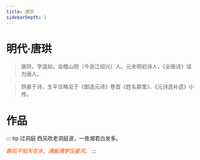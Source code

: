 ```yaml
---
title: 唐珙
sidebarDepth: 1
---
```


# 明代·唐珙
> 唐珙，字温如，会稽山阴（今浙江绍兴）人。元末明初诗人，《全唐诗》误为唐人。

> 珙豪于诗，生平仅略见于《御选元诗》卷首《姓名爵里》、《元诗选补遗》小传。

# 作品
::: tip 过洞庭
西风吹老洞庭波，一夜湘君白发多。

***<span style="color: #ff8247">醉后不知天在水，满船清梦压星河。</span>***
:::